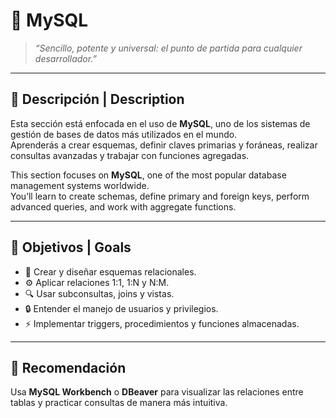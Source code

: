 # 🐬 MySQL

> _“Sencillo, potente y universal: el punto de partida para cualquier desarrollador.”_

---

## 🧩 Descripción | Description

Esta sección está enfocada en el uso de **MySQL**, uno de los sistemas de gestión de bases de datos más utilizados en el mundo.  
Aprenderás a crear esquemas, definir claves primarias y foráneas, realizar consultas avanzadas y trabajar con funciones agregadas.

This section focuses on **MySQL**, one of the most popular database management systems worldwide.  
You’ll learn to create schemas, define primary and foreign keys, perform advanced queries, and work with aggregate functions.

---

## 🎯 Objetivos | Goals

- 🧱 Crear y diseñar esquemas relacionales.  
- ⚙️ Aplicar relaciones 1:1, 1:N y N:M.  
- 🔍 Usar subconsultas, joins y vistas.  
- 🔒 Entender el manejo de usuarios y privilegios.  
- ⚡ Implementar triggers, procedimientos y funciones almacenadas.  

---

## 🧠 Recomendación

Usa **MySQL Workbench** o **DBeaver** para visualizar las relaciones entre tablas y practicar consultas de manera más intuitiva.

